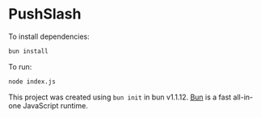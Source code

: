 # PushSlash

To install dependencies:

```bash
bun install
```

To run:

```bash
node index.js
```

This project was created using `bun init` in bun v1.1.12. [Bun](https://bun.sh) is a fast all-in-one JavaScript runtime.

